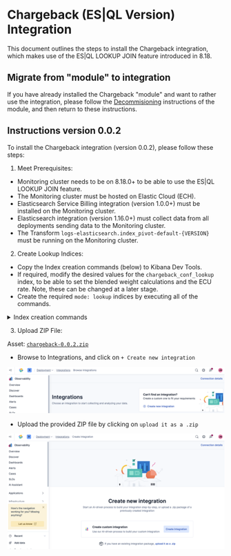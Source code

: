 # Chargeback (ES|QL Version) Integration

This document outlines the steps to install the Chargeback integration, which makes use of the ES|QL LOOKUP JOIN feature introduced in 8.18.

## Migrate from "module" to integration

If you have already installed the Chargeback "module" and want to rather use the integration, please follow the [Decommisioning](../module/Decommisioning.md) instructions of the module, and then return to these instructions.

## Instructions version 0.0.2

To install the Chargeback integration (version 0.0.2), please follow these steps:

1. Meet Prerequisites: 
- Monitoring cluster needs to be on 8.18.0+ to be able to use the ES|QL LOOKUP JOIN feature.
- The Monitoring cluster must be hosted on Elastic Cloud (ECH).
- Elasticsearch Service Billing integration (version 1.0.0+) must be installed on the Monitoring cluster.
- Elasticsearch integration (version 1.16.0+) must collect data from all deployments sending data to the Monitoring cluster.
- The Transform `logs-elasticsearch.index_pivot-default-{VERSION}` must be running on the Monitoring cluster.

2. Create Lookup Indices: 
- Copy the Index creation commands (below) to Kibana Dev Tools.
- If required, modify the desired values for the `chargeback_conf_lookup` index, to be able to set the blended weight calculations and the ECU rate. Note, these can be changed at a later stage.
- Create the required `mode: lookup` indices by executing all of the commands.

<details>

<summary>Index creation commands</summary>

```JSON
PUT chargeback_conf_lookup
{
  "settings": { 
    "index.mode": "lookup", 
    "index.hidden": true 
  },
  "mappings": {
    "_meta": {
      "managed": true,
      "package": { "name": "chargeback", "version": "0.0.2" }
    },
    "properties": {
      "config_join_key": { "type": "keyword" },
      "conf_ecu_rate": { "type": "float" },
      "conf_indexing_weight": { "type": "integer" },
      "conf_query_weight": { "type": "integer" },
      "conf_storage_weight": { "type": "integer" }
    }
  }
}

POST chargeback_conf_lookup/_doc/config
{
  "config_join_key": "chargeback_config",
  "conf_ecu_rate": 0.85,
  "conf_indexing_weight": 20,
  "conf_query_weight": 20,
  "conf_storage_weight": 40
}

PUT billing_cluster_cost_lookup
{
  "settings": {
    "index.mode": "lookup",
    "index.hidden": true
  },
  "mappings": {
    "_meta": {
      "managed": true,
      "package": { "name": "chargeback", "version": "0.0.2" }
    },
    "properties": {
      "@timestamp": { "type": "date" },
      "billing_name": {
        "type": "text",
        "fields": { "keyword": { "type": "keyword", "ignore_above": 256 } }
      },
      "billing_type": {
        "type": "text",
        "fields": { "keyword": { "type": "keyword", "ignore_above": 256 } }
      },
      "composite_key": { "type": "keyword" },
      "config_join_key": { "type": "keyword" },
      "deployment_id": { "type": "keyword" },
      "deployment_name": {
        "type": "text",
        "fields": { "keyword": { "type": "keyword", "ignore_above": 256 } }
      },
      "total_ecu": { "type": "float" }
    }
  }
}


PUT cluster_datastream_contribution_lookup
{
  "settings": {
    "index.mode": "lookup",
    "index.hidden": true
  },
  "mappings": {
    "_meta": {
      "managed": true,
      "package": { "name": "chargeback", "version": "0.0.2" }
    },
    "properties": {
      "@timestamp": { "type": "date" },
      "composite_key": { "type": "keyword" },
      "composite_datastream_key": { "type": "keyword" },
      "config_join_key": { "type": "keyword" },
      "cluster_name": { "type": "keyword" },
      "deployment_id": { "type": "keyword" },
      "datastream_name": { "type": "keyword" },
      "datastream_sum_indexing_time": { "type": "double" },
      "datastream_sum_query_time": { "type": "double" },
      "datastream_sum_store_size": { "type": "double" },
      "datastream_sum_data_set_store_size": { "type": "double" }
    }
  }
}

PUT cluster_deployment_contribution_lookup
{
  "settings": {
    "index.mode": "lookup",
    "index.hidden": true
  },
  "mappings": {
    "_meta": {
      "managed": true,
      "package": { "name": "chargeback", "version": "0.0.2" }
    },
    "properties": {
      "@timestamp": { "type": "date" },
      "composite_key": { "type": "keyword" },
      "config_join_key": { "type": "keyword" },
      "cluster_name": { "type": "keyword" },
      "deployment_id": { "type": "keyword" },
      "deployment_sum_indexing_time": { "type": "double" },
      "deployment_sum_query_time": { "type": "double" },
      "deployment_sum_store_size": { "type": "double" },
      "deployment_sum_data_set_store_size": { "type": "double" }
    }
  }
}

PUT cluster_tier_and_datastream_contribution_lookup
{
  "settings": {
    "index.mode": "lookup",
    "index.hidden": true
  },
  "mappings": {
    "_meta": {
      "managed": true,
      "package": { "name": "chargeback", "version": "0.0.2" }
    },
    "properties": {
      "@timestamp": { "type": "date" },
      "composite_key": { "type": "keyword" },
      "composite_tier_key": { "type": "keyword" },
      "config_join_key": { "type": "keyword" },
      "cluster_name": { "type": "keyword" },
      "deployment_id": { "type": "keyword" },
      "tier": { "type": "keyword" },
      "datastream": { "type": "keyword" },
      "tier_and_datastream_sum_indexing_time": { "type": "double" },
      "tier_and_datastream_sum_query_time": { "type": "double" },
      "tier_and_datastream_sum_store_size": { "type": "double" },
      "tier_and_datastream_sum_data_set_store_size": { "type": "double" }
    }
  }
}

PUT cluster_tier_contribution_lookup
{
  "settings": {
    "index.mode": "lookup",
    "index.hidden": true
  },
  "mappings": {
    "_meta": {
      "managed": true,
      "package": { "name": "chargeback", "version": "0.0.2" }
    },
    "properties": {
      "@timestamp": { "type": "date" },
      "composite_key": { "type": "keyword" },
      "composite_tier_key": { "type": "keyword" },
      "config_join_key": { "type": "keyword" },
      "cluster_name": { "type": "keyword" },
      "deployment_id": { "type": "keyword" },
      "tier": { "type": "keyword" },
      "tier_sum_indexing_time": { "type": "double" },
      "tier_sum_query_time": { "type": "double" },
      "tier_sum_store_size": { "type": "double" },
      "tier_sum_data_set_store_size": { "type": "double" }
    }
  }
}
```

</details>



3. Upload ZIP File: 

Asset: [`chargeback-0.0.2.zip`](assets/0.0.2/chargeback-0.0.2.zip)

- Browse to Integrations, and click on `+ Create new integration`

![alt text](assets/0.0.2/img/CreateNewIntegration.png)

- Upload the provided ZIP file by clicking on `upload it as a .zip`

![alt text](assets/0.0.2/img/UploadItAsAZip.png)

